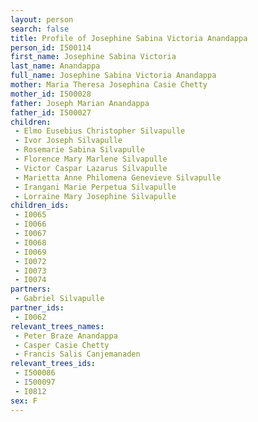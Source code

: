```yaml
---
layout: person
search: false
title: Profile of Josephine Sabina Victoria Anandappa
person_id: I500114
first_name: Josephine Sabina Victoria
last_name: Anandappa
full_name: Josephine Sabina Victoria Anandappa
mother: Maria Theresa Josephina Casie Chetty
mother_id: I500028
father: Joseph Marian Anandappa
father_id: I500027
children:
 - Elmo Eusebius Christopher Silvapulle
 - Ivor Joseph Silvapulle
 - Rosemarie Sabina Silvapulle
 - Florence Mary Marlene Silvapulle
 - Victor Caspar Lazarus Silvapulle
 - Marietta Anne Philomena Genevieve Silvapulle
 - Irangani Marie Perpetua Silvapulle
 - Lorraine Mary Josephine Silvapulle
children_ids:
 - I0065
 - I0066
 - I0067
 - I0068
 - I0069
 - I0072
 - I0073
 - I0074
partners:
 - Gabriel Silvapulle
partner_ids:
 - I0062
relevant_trees_names:
 - Peter Braze Anandappa
 - Casper Casie Chetty
 - Francis Salis Canjemanaden
relevant_trees_ids:
 - I500086
 - I500097
 - I0812
sex: F
---
```



